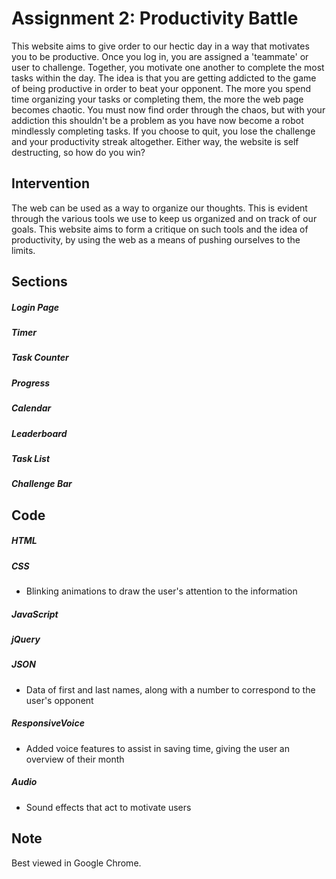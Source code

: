# Assignment 2: Productivity Battle
This website aims to give order to our hectic day in a way that motivates you to be productive. Once you log in, you are assigned a 'teammate' or user to challenge. Together, you motivate one another to complete the most tasks within the day. The idea is that you are getting addicted to the game of being productive in order to beat your opponent. The more you spend time organizing your tasks or completing them, the more the web page becomes chaotic. You must now find order through the chaos, but with your addiction this shouldn't be a problem as you have now become a robot mindlessly completing tasks. If you choose to quit, you lose the challenge and your productivity streak altogether. Either way, the website is self destructing, so how do you win?

## Intervention
The web can be used as a way to organize our thoughts. This is evident through the various tools we use to keep us organized and on track of our goals. This website aims to form a critique on such tools and the idea of productivity, by using the web as a means of pushing ourselves to the limits.

## Sections
##### Login Page
##### Timer
##### Task Counter
##### Progress
##### Calendar
##### Leaderboard
##### Task List
##### Challenge Bar

## Code
##### HTML
##### CSS
* Blinking animations to draw the user's attention to the information
##### JavaScript
##### jQuery
##### JSON
* Data of first and last names, along with a number to correspond to the user's opponent
##### ResponsiveVoice
* Added voice features to assist in saving time, giving the user an overview of their month
##### Audio
* Sound effects that act to motivate users

## Note
Best viewed in Google Chrome.
